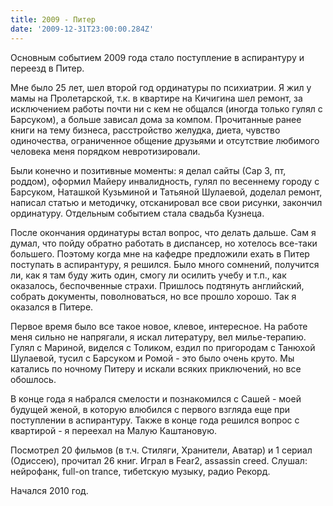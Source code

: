 ```yaml
---
title: 2009 - Питер
date: '2009-12-31T23:00:00.284Z'
---
```


Основным событием 2009 года стало поступление в аспирантуру и переезд в Питер.

 
Мне было 25 лет, шел второй год ординатуры по психиатрии. Я жил у мамы на Пролетарской, т.к. в квартире на Кичигина шел ремонт, за исключением работы почти ни с кем не общался (иногда только гулял с Барсуком), а больше зависал дома за компом. Прочитанные ранее книги на тему бизнеса, расстройство желудка, диета, чувство одиночества, ограниченное общение друзьями и отсутствие любимого человека меня порядком невротизировали.

Были конечно и позитивные моменты: я делал сайты (Сар 3, пт, роддом), оформил Майеру инвалидность, гулял по весеннему городу с Барсуком, Наташкой Кузьминой и Татьяной Шулаевой, доделал ремонт, написал статью и методичку, отсканировал все свои рисунки, закончил ординатуру. Отдельным событием стала свадьба Кузнеца.

 

 

 

 

После окончания ординатуры встал вопрос, что делать дальше. Сам я думал, что пойду обратно работать в диспансер, но хотелось все-таки большего. Поэтому когда мне на кафедре предложили ехать в Питер поступать в аспирантуру, я решился. Было много сомнений, получится ли, как я там буду жить один, смогу ли осилить учебу и т.п., как оказалось, беспочвенные страхи. Пришлось подтянуть английский, собрать документы, поволноваться, но все прошло хорошо. Так я оказался в Питере.

                 

 
 

Первое время было все такое новое, клевое, интересное. На работе меня сильно не напрягали, я искал литературу, вел милье-терапию. Гулял с Мариной, виделся с Толиком, ездил по пригородам с Танюхой Шулаевой, тусил с Барсуком и Ромой - это было очень круто. Мы катались по ночному Питеру и искали всяких приключений, но все обошлось.

 

 

В конце года я набрался смелости и познакомился с Сашей - моей будущей женой, в которую влюбился с первого взгляда еще при поступлении в аспирантуру. Также в конце года решился вопрос с квартирой - я переехал на Малую Каштановую.

 

Посмотрел 20 фильмов (в т.ч. Стиляги, Хранители, Аватар) и 1 сериал (Одиссею), прочитал 26 книг.
Играл в Fear2, assassin creed.
Слушал: нейрофанк, full-on trance, тибетскую музыку, радио Рекорд.

Начался 2010 год.